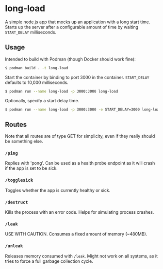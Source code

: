 # long-load

A simple node.js app that mocks up an application with a long start time.
Starts up the server after a configurable amount of time by waiting `START_DELAY` milliseconds.

## Usage

Intended to build with Podman (though Docker should work fine):

```sh
$ podman build . -t long-load
```

Start the container by binding to port 3000 in the container.
`START_DELAY` defaults to 10,000 milliseconds.

```sh
$ podman run --name long-load -p 3000:3000 long-load
```

Optionally, specify a start delay time.

```sh
$ podman run --name long-load -p 3000:3000 -e START_DELAY=3000 long-load
```

## Routes

Note that all routes are of type GET for simplicity, even if they really should be something else.

### `/ping`

Replies with 'pong'.
Can be used as a health probe endpoint as it will crash if the app is set to be sick.

### `/togglesick`

Toggles whether the app is currently healthy or sick.

### `/destruct`

Kills the process with an error code.
Helps for simulating process crashes.


### `/leak`

USE WITH CAUTION.
Consumes a fixed amount of memory (~480MB).

### `/unleak`

Releases memory consumed with `/leak`.
Might not work on all systems, as it tries to force a full garbage collection cycle.
